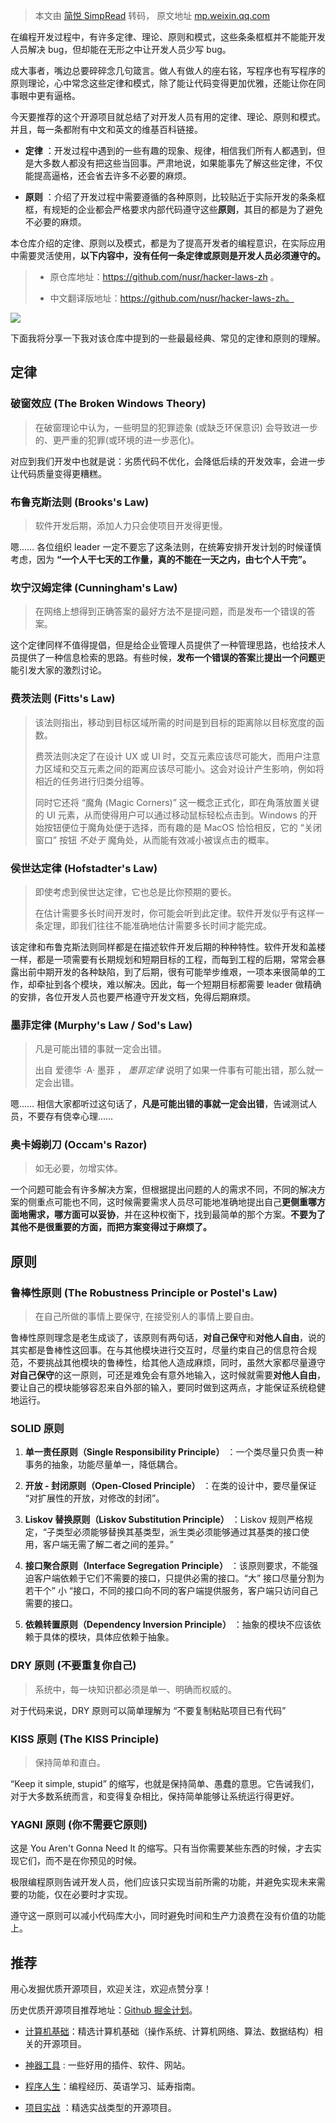 > 本文由 [简悦 SimpRead](http://ksria.com/simpread/) 转码， 原文地址 [mp.weixin.qq.com](https://mp.weixin.qq.com/s?__biz=MzIwNDgzMzI3Mg==&mid=2247493010&idx=1&sn=87df77b0495a10f4b29cb332462a4fb0&chksm=97388d05a04f0413aaadb230aaa9cfefb4c605d6f506b99655ecc61112041a7d956a4f0da91e&scene=178&cur_album_id=1571213952619954180#rd)

在编程开发过程中，有许多定律、理论、原则和模式，这些条条框框并不能能开发人员解决 bug，但却能在无形之中让开发人员少写 bug。

成大事者，嘴边总要碎碎念几句箴言。做人有做人的座右铭，写程序也有写程序的原则理论，心中常念这些定律和模式，除了能让代码变得更加优雅，还能让你在同事眼中更有逼格。

今天要推荐的这个开源项目就总结了对开发人员有用的定律、理论、原则和模式。并且，每一条都附有中文和英文的维基百科链接。

*   **定律** ：开发过程中遇到的一些有趣的现象、规律，相信我们所有人都遇到，但是大多数人都没有把这些当回事。严肃地说，如果能事先了解这些定律，不仅能提高逼格，还会省去许多不必要的麻烦。
    
*   **原则** ：介绍了开发过程中需要遵循的各种原则，比较贴近于实际开发的条条框框，有规矩的企业都会严格要求内部代码遵守这些**原则**，其目的都是为了避免不必要的麻烦。
    

本仓库介绍的定律、原则以及模式，都是为了提高开发者的编程意识，在实际应用中需要灵活使用，**以下内容中，没有任何一条定律或原则是开发人员必须遵守的。**

> *   原仓库地址：https://github.com/nusr/hacker-laws-zh 。
>     
> *   中文翻译版地址：https://github.com/nusr/hacker-laws-zh。
>     

![](https://mmbiz.qpic.cn/mmbiz_jpg/BcyAypujBVbicSCSjrMhDBeWLMtuj07RIxXZBE368HXmQJ830b7fibJ9czvR8To57kQicae1d4WBZeOyQo99ENvRA/640?wx_fmt=jpeg)

下面我将分享一下我对该仓库中提到的一些最最经典、常见的定律和原则的理解。

定律
--

### 破窗效应 (The Broken Windows Theory)

> 在破窗理论中认为，一些明显的犯罪迹象 (或缺乏环保意识) 会导致进一步的、更严重的犯罪(或环境的进一步恶化)。

对应到我们开发中也就是说：劣质代码不优化，会降低后续的开发效率，会进一步让代码质量变得更糟糕。

### 布鲁克斯法则 (Brooks's Law)

> 软件开发后期，添加人力只会使项目开发得更慢。

嗯…… 各位组织 leader 一定不要忘了这条法则，在统筹安排开发计划的时候谨慎考虑，因为 **“一个人干七天的工作量，真的不能在一天之内，由七个人干完”。**

### 坎宁汉姆定律 (Cunningham's Law)

> 在网络上想得到正确答案的最好方法不是提问题，而是发布一个错误的答案。

这个定律同样不值得提倡，但是给企业管理人员提供了一种管理思路，也给技术人员提供了一种信息检索的思路。有些时候，**发布一个错误的答案**比**提出一个问题**更能引发大家的激烈讨论。

### 费茨法则 (Fitts's Law)

> 该法则指出，移动到目标区域所需的时间是到目标的距离除以目标宽度的函数。
> 
> 费茨法则决定了在设计 UX 或 UI 时，交互元素应该尽可能大，而用户注意力区域和交互元素之间的距离应该尽可能小。这会对设计产生影响，例如将相近的任务进行归类分组等。
> 
> 同时它还将 “魔角 (Magic Corners)” 这一概念正式化，即在角落放置关键的 UI 元素，从而使得用户可以通过移动鼠标轻松点击到。Windows 的开始按钮便位于魔角处便于选择，而有趣的是 MacOS 恰恰相反，它的 “关闭窗口” 按钮 _不处于_ 魔角处，从而能有效减小被误点击的概率。

### 侯世达定律 (Hofstadter's Law)

> 即使考虑到侯世达定律，它也总是比你预期的要长。
> 
> 在估计需要多长时间开发时，你可能会听到此定律。软件开发似乎有这样一条定理，即我们往往不能准确地估计需要多长时间才能完成。

该定律和布鲁克斯法则同样都是在描述软件开发后期的种种特性。软件开发和盖楼一样，都是一项需要有长期规划和短期目标的工程，而每到工程的后期，常常会暴露出前中期开发的各种缺陷，到了后期，很有可能举步维艰，一项本来很简单的工作，却牵扯到各个模块，难以解决。因此，每一个短期目标都需要 leader 做精确的安排，各位开发人员也要严格遵守开发文档，免得后期麻烦。

### 墨菲定律 (Murphy's Law / Sod's Law)

> 凡是可能出错的事就一定会出错。
> 
> 出自 爱德华 ·A· 墨菲 ， _墨菲定律_ 说明了如果一件事有可能出错，那么就一定会出错。

嗯…… 相信大家都听过这句话了，**凡是可能出错的事就一定会出错**，告诫测试人员，不要存有侥幸心理……

### 奥卡姆剃刀 (Occam's Razor)

> 如无必要，勿增实体。

一个问题可能会有许多解决方案，但根据提出问题的人的需求不同，不同的解决方案的侧重点可能也不同，这时候需要需求人员尽可能地准确地提出自己**更侧重哪方面地需求，哪方面可以妥协**，并在这种权衡下，找到最简单的那个方案。**不要为了其他不是很重要的方面，而把方案变得过于麻烦了。**

原则
--

### 鲁棒性原则 (The Robustness Principle or Postel's Law)

> 在自己所做的事情上要保守, 在接受别人的事情上要自由。

鲁棒性原则理念是老生成谈了，该原则有两句话，**对自己保守**和**对他人自由**，说的其实都是鲁棒性这回事。在与其他模块进行交互时，尽量约束自己的信息符合规范，不要挑战其他模块的鲁棒性，给其他人造成麻烦，同时，虽然大家都尽量遵守**对自己保守**的这一原则，可还是难免会有意外地输入，这时候就需要**对他人自由**，要让自己的模块能够容忍来自外部的输入，要同时做到这两点，才能保证系统稳健地运行。

### SOLID 原则

1.  **单一责任原则（Single Responsibility Principle）** ：一个类尽量只负责一种事务的抽象，功能尽量单一，降低耦合。
    
2.  **开放 - 封闭原则（Open-Closed Principle）** ：在类的设计中，要尽量保证 “对扩展性的开放，对修改的封闭”。
    
3.  **Liskov 替换原则（Liskov Substitution Principle）** ：Liskov 规则严格规定，“子类型必须能够替换其基类型，派生类必须能够通过其基类的接口使用，客户端无需了解二者之间的差异。”
    
4.  **接口聚合原则（Interface Segregation Principle）** ：该原则要求，不能强迫客户端依赖于它们不需要的接口，只提供必需的接口。“大” 接口尽量分割为若干个” 小 “接口，不同的接口向不同的客户端提供服务，客户端只访问自己需要的接口。
    
5.  **依赖转置原则（Dependency Inversion Principle）** ：抽象的模块不应该依赖于具体的模块，具体应依赖于抽象。
    

### DRY 原则 (不要重复你自己)

> 系统中，每一块知识都必须是单一、明确而权威的。

对于代码来说，DRY 原则可以简单理解为 “不要复制粘贴项目已有代码”

### KISS 原则 (The KISS Principle)

> 保持简单和直白。

“Keep it simple, stupid” 的缩写，也就是保持简单、愚蠢的意思。它告诫我们，对于大多数系统而言，和变得复杂相比，保持简单能够让系统运行得更好。

### YAGNI 原则 (你不需要它原则)

这是 You Aren't Gonna Need It 的缩写。只有当你需要某些东西的时候，才去实现它们，而不是在你预见的时候。

极限编程原则告诫开发人员，他们应该只实现当前所需的功能，并避免实现未来需要的功能，仅在必要时才实现。

遵守这一原则可以减小代码库大小，同时避免时间和生产力浪费在没有价值的功能上。

推荐
--

用心发掘优质开源项目，欢迎关注，欢迎点赞分享！

历史优质开源项目推荐地址：[Github 掘金计划](https://mp.weixin.qq.com/mp/appmsgalbum?__biz=MzIwNDgzMzI3Mg==&action=getalbum&album_id=1571213952619954180#wechat_redirect)。

*   [计算机基础](https://mp.weixin.qq.com/mp/appmsgalbum?action=getalbum&album_id=1635325633234780161&__biz=MzIwNDgzMzI3Mg==#wechat_redirect)：精选计算机基础（操作系统、计算机网络、算法、数据结构）相关的开源项目。
    
*   [神器工具](https://mp.weixin.qq.com/mp/appmsgalbum?__biz=MzIwNDgzMzI3Mg==&action=getalbum&album_id=1692140336665378820#wechat_redirect) : 一些好用的插件、软件、网站。
    
*   [程序人生](https://mp.weixin.qq.com/mp/appmsgalbum?__biz=MzIwNDgzMzI3Mg==&action=getalbum&album_id=2084343476975878144#wechat_redirect)：编程经历、英语学习、延寿指南。
    
*   [项目实战](https://mp.weixin.qq.com/mp/appmsgalbum?action=getalbum&album_id=1632590550748938241&__biz=MzIwNDgzMzI3Mg==#wechat_redirect) ：精选实战类型的开源项目。